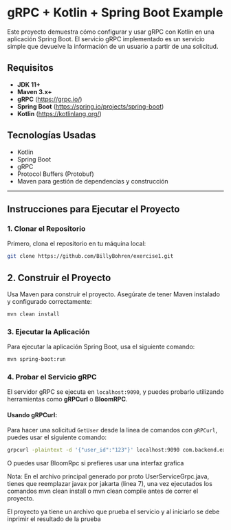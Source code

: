 # gRPC + Kotlin + Spring Boot Example

Este proyecto demuestra cómo configurar y usar gRPC con Kotlin en una aplicación Spring Boot. El servicio gRPC implementado es un servicio simple que devuelve la información de un usuario a partir de una solicitud.

## **Requisitos**

- **JDK 11+**
- **Maven 3.x+**
- **gRPC** (https://grpc.io/)
- **Spring Boot** (https://spring.io/projects/spring-boot)
- **Kotlin** (https://kotlinlang.org/)

## **Tecnologías Usadas**

- Kotlin
- Spring Boot
- gRPC
- Protocol Buffers (Protobuf)
- Maven para gestión de dependencias y construcción

---

## **Instrucciones para Ejecutar el Proyecto**

### **1. Clonar el Repositorio**

Primero, clona el repositorio en tu máquina local:

```bash
git clone https://github.com/BillyBohren/exercise1.git

```

## **2. Construir el Proyecto**

Usa Maven para construir el proyecto. Asegúrate de tener Maven instalado y configurado correctamente:

```bash
mvn clean install
```

### **3. Ejecutar la Aplicación**

Para ejecutar la aplicación Spring Boot, usa el siguiente comando:

```bash
mvn spring-boot:run
```
### **4. Probar el Servicio gRPC**

El servidor gRPC se ejecuta en `localhost:9090`, y puedes probarlo utilizando herramientas como **gRPCurl** o **BloomRPC**.

#### **Usando gRPCurl**:

Para hacer una solicitud `GetUser` desde la línea de comandos con `gRPCurl`, puedes usar el siguiente comando:

```bash
grpcurl -plaintext -d '{"user_id":"123"}' localhost:9090 com.backend.exercise1.grpc.UserService/GetUser
```

O puedes usar BloomRpc si prefieres usar una interfaz grafica


Nota: En el archivo principal generado por proto UserServiceGrpc.java, tienes que reemplazar javax por jakarta (linea 7), una vez ejecutados los comandos mvn clean install o mvn clean compile antes de correr el proyecto.

El proyecto ya tiene un archivo que prueba el servicio y al iniciarlo se debe inprimir el resultado de la prueba